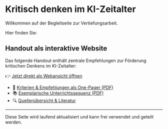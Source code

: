 # Kritisch denken im KI-Zeitalter

Willkommen auf der Begleitseite zur Vertiefungsarbeit.

Hier finden Sie:

## Handout als interaktive Website

Das folgende Handout enthält zentrale Empfehlungen zur Förderung kritischen Denkens im KI-Zeitalter:

👉 [Jetzt direkt als Webansicht öffnen](./handout.html)

- 📄 [Kriterien & Empfehlungen als One-Pager (PDF)](./handout.pdf)
- 📚 [Exemplarische Unterrichtssequenz (PDF)](./unterrichtsplanung.pdf)
- 🔍 [Quellenübersicht & Literatur](./quellen.html)

---

Diese Seite wird laufend aktualisiert und kann frei verwendet und geteilt werden.
